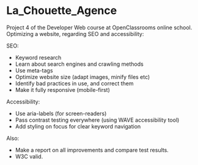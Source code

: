 # La_Chouette_Agence
Project 4 of the Developer Web course at OpenClassrooms online school.
Optimizing a website, regarding SEO and accessibility:

SEO:
- Keyword research
- Learn about search engines and crawling methods
- Use meta-tags
- Optimize website size (adapt images, minify files etc)
- Identify bad practices in use, and correct them
- Make it fully responsive (mobile-first)

Accessibility:
- Use aria-labels (for screen-readers)
- Pass contrast testing everywhere (using WAVE accessibility tool)
- Add styling on focus for clear keyword navigation

Also:
- Make a report on all improvements and compare test results.
- W3C valid.
